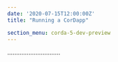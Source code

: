 ```yaml
---
date: '2020-07-15T12:00:00Z'
title: "Running a CorDapp"

section_menu: corda-5-dev-preview
---
```


..............................
